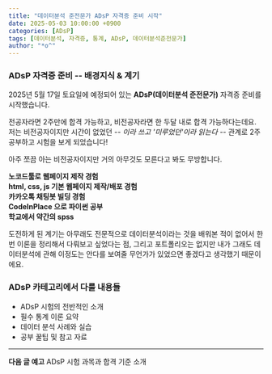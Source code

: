 ```yaml
---
title: "데이터분석 준전문가 ADsP 자격증 준비 시작"
date: 2025-05-03 10:00:00 +0900
categories: [ADsP]
tags: [데이터분석, 자격증, 통계, ADsP, 데이터분석준전문가]
author: "*o^"
---
```


### ADsP 자격증 준비 -- 배경지식 & 계기
2025년 5월 17일 토요일에 예정되어 있는 <span class="text-blue"><strong>ADsP(데이터분석 준전문가)</strong></span> 자격증 준비를 시작했습니다.

전공자라면 2주만에 합격 가능하고, 비전공자라면 한 두달 내로 합격 가능하다는데요. 저는 비전공자이지만 시간이 없었던 _-- 이라 쓰고 '미루었던'이라 읽는다 --_ 관계로 2주 공부하고 시험을 보게 되었습니다!

아주 쪼끔 아는 비전공자이지만 거의 아무것도 모른다고 봐도 무방합니다.

<div class="memo-box"><strong>
노코드툴로 웹페이지 제작 경험<br>
html, css, js 기본 웹페이지 제작/배포 경험<br>
카카오톡 채팅봇 빌딩 경험<br>
CodeInPlace 으로 파이썬 공부<br>
학교에서 약간의 spss</strong>
</div>

도전하게 된 계기는 아무래도 전문적으로 데이터분석이라는 것을 배워본 적이 없어서 <span class="text-blue">한 번 이론을 정리해서 다뤄보고 싶었다</span>는 점, 그리고 포트폴리오는 없지만 내가 그래도 <span class="text-blue">데이터분석에 관해 이정도는 안다를 보여줄 무언가</span>가 있었으면 좋겠다고 생각했기 때문이에요.

### ADsP 카테고리에서 다룰 내용들
- ADsP 시험의 전반적인 소개
- 필수 통계 이론 요약
- 데이터 분석 사례와 실습
- 공부 꿀팁 및 참고 자료


---

**다음 글 예고** ADsP 시험 과목과 합격 기준 소개
<br>
<br>
